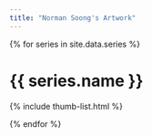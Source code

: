 ```yaml
---
title: "Norman Soong's Artwork"
---
```

<link rel="stylesheet" href="{{ site.baseurl }}/css/thumb-list.css">

{% for series in site.data.series %}

# {{ series.name }}

{% include thumb-list.html %}

{% endfor %}



<script type="text/javascript" src="{{ site.baseurl }}/lightbox2/dist/js/lightbox-plus-jquery.min.js"></script>
<link rel="stylesheet" href="{{ site.baseurl }}/lightbox2/dist/css/lightbox.min.css">
